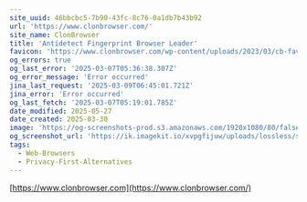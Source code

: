```yaml
---
site_uuid: 46bbcbc5-7b90-43fc-8c76-0a1db7b43b92
url: 'https://www.clonbrowser.com/'
site_name: ClonBrowser
title: 'Antidetect Fingerprint Browser Leader'
favicon: 'https://www.clonbrowser.com/wp-content/uploads/2023/03/cb-favicon.ico'
og_errors: true
og_last_error: '2025-03-07T05:36:38.307Z'
og_error_message: 'Error occurred'
jina_last_request: '2025-03-09T06:45:01.721Z'
jina_error: 'Error occurred'
og_last_fetch: '2025-03-07T05:19:01.785Z'
date_modified: 2025-05-27
date_created: 2025-03-30
image: 'https://og-screenshots-prod.s3.amazonaws.com/1920x1080/80/false/77c9f2a36fe04536e142be6a9e0d99d29a7d2aa5e4504ba1a47a4327f0dc73f9.jpeg'
og_screenshot_url: 'https://ik.imagekit.io/xvpgfijuw/uploads/lossless/screenshots/20250527_Clonbrowser_og_screenshot.jpeg'
tags:
  - Web-Browsers
  - Privacy-First-Alternatives
---
```


[https://www.clonbrowser.com](https://www.clonbrowser.com/)
